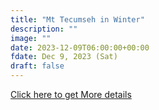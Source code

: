 ```yaml
---
title: "Mt Tecumseh in Winter" 
description: ""
image: ""
date: 2023-12-09T06:00:00+00:00
fdate: Dec 9, 2023 (Sat)
draft: false
---
```

<a href="https://activities.outdoors.org/search/index.cfm/action/details/id/147395" target="_blank">Click here to get More details</a>

